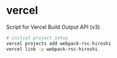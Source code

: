 # vercel

Script for Vercel Build Output API (v3)

```sh
# initial project setup
vercel projects add webpack-rsc-hiroshi
vercel link -p webpack-rsc-hiroshi
```
